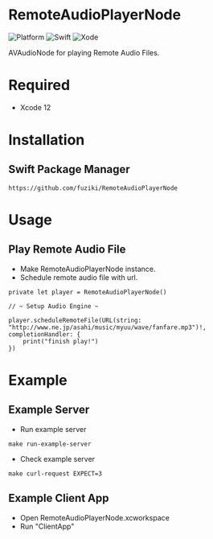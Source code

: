 # RemoteAudioPlayerNode

![Platform](https://img.shields.io/badge/platform-%20iOS%20-lightgrey.svg)
![Swift](https://img.shields.io/badge/swift-green.svg)
![Xode](https://img.shields.io/badge/xcode-xcode12-green.svg)

AVAudioNode for playing Remote Audio Files.

# Required
* Xcode 12

# Installation
## Swift Package Manager

```
https://github.com/fuziki/RemoteAudioPlayerNode
```

# Usage
## Play Remote Audio File

* Make RemoteAudioPlayerNode instance.
* Schedule remote audio file with url.

```siwft
private let player = RemoteAudioPlayerNode()

// ~ Setup Audio Engine ~

player.scheduleRemoteFile(URL(string: "http://www.ne.jp/asahi/music/myuu/wave/fanfare.mp3")!, completionHandler: {
    print("finish play!")
})
```

# Example
## Example Server

* Run example server

```
make run-example-server
```

* Check example server

```
make curl-request EXPECT=3
```

## Example Client App

* Open RemoteAudioPlayerNode.xcworkspace
* Run "ClientApp"
